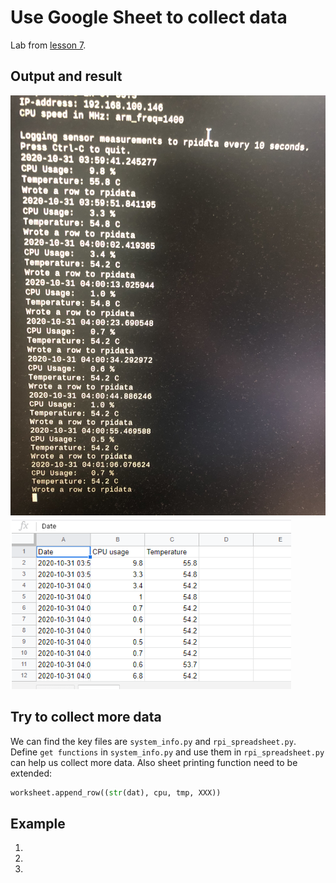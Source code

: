 # Use Google Sheet to collect data
  Lab from [lesson 7](https://github.com/kevinwlu/iot/tree/master/lesson7).
## Output and result
![](https://github.com/Gry1995/Iot-Project/blob/master/Use%20Google%20Sheet%20to%20collect%20data/IMG_3193.jpg)
![](https://github.com/Gry1995/Iot-Project/blob/master/Use%20Google%20Sheet%20to%20collect%20data/result.PNG)
## Try to collect more data
  We can find the key files are `system_info.py` and `rpi_spreadsheet.py`. Define `get functions` in `system_info.py` and use them in `rpi_spreadsheet.py` can help us collect more data.
  Also sheet printing function need to be extended:
  ```python
  worksheet.append_row((str(dat), cpu, tmp, XXX))
  ```
## Example
1. 
2.
3.
